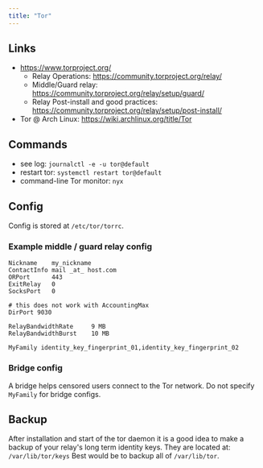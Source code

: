 ```yaml
---
title: "Tor"
---
```


## Links
- https://www.torproject.org/
  - Relay Operations: https://community.torproject.org/relay/
  - Middle/Guard relay: https://community.torproject.org/relay/setup/guard/
  - Relay Post-install and good practices: https://community.torproject.org/relay/setup/post-install/
- Tor @ Arch Linux: https://wiki.archlinux.org/title/Tor

## Commands
- see log: `journalctl -e -u tor@default`
- restart tor: `systemctl restart tor@default`
- command-line Tor monitor: `nyx`

## Config
Config is stored at `/etc/tor/torrc`.

### Example middle / guard relay config
```
Nickname    my_nickname
ContactInfo mail _at_ host.com
ORPort      443
ExitRelay   0
SocksPort   0

# this does not work with AccountingMax
DirPort 9030

RelayBandwidthRate     9 MB
RelayBandwidthBurst    10 MB

MyFamily identity_key_fingerprint_01,identity_key_fingerprint_02
```

### Bridge config
A bridge helps censored users connect to the Tor network.
Do not specify `MyFamily` for bridge configs.

## Backup
After installation and start of the tor daemon it is a good idea to make a backup of your relay's long term identity keys.
They are located at: `/var/lib/tor/keys`
Best would be to backup all of `/var/lib/tor`.
